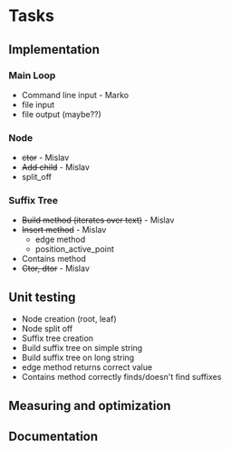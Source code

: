 # Tasks

## Implementation

### Main Loop
  * Command line input - Marko
  * file input
  * file output (maybe??)

### Node
  * ~~ctor~~ - Mislav
  * ~~Add child~~ - Mislav
  * split_off

### Suffix Tree
  * ~~Build method (iterates over text)~~ - Mislav
  * ~~Insert method~~ - Mislav
    * edge method
    * position_active_point
  * Contains method
  * ~~Ctor, dtor~~ - Mislav

## Unit testing
  * Node creation (root, leaf)
  * Node split off
  * Suffix tree creation
  * Build suffix tree on simple string
  * Build suffix tree on long string
  * edge method returns correct value
  * Contains method correctly finds/doesn't find suffixes


## Measuring and optimization

## Documentation
